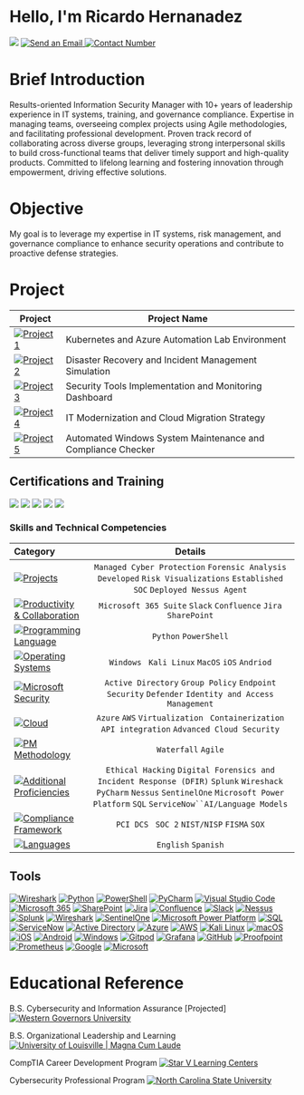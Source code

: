 # Hello, I'm Ricardo Hernanadez
<a href="https://linkedin.com"><img src="https://img.shields.io/badge/-LinkedIn-0072b1?&style=for-the-badge&logo=linkedin&logoColor=white" /></a> <a href="mailto:youremail@example.com" target="_blank">
    <img src="https://img.shields.io/badge/-Email-D14836?&style=for-the-badge&logo=gmail&logoColor=white" alt="Send an Email" />
</a> <a href="tel:+1234567890" target="_blank">
    <img src="https://img.shields.io/badge/-Call%20Me-34A853?&style=for-the-badge&logo=telephoneColor=Black &logoColor=white" alt="Contact Number" />
</a>

# Brief Introduction
Results-oriented Information Security Manager with 10+ years of leadership experience in IT systems, training, and governance compliance. Expertise in managing teams, overseeing complex projects using Agile methodologies, and facilitating professional development. Proven track record of collaborating across diverse groups, leveraging strong interpersonal skills to build cross-functional teams that deliver timely support and high-quality products. Committed to lifelong learning and fostering innovation through empowerment, driving effective solutions.

# Objective
My goal is to leverage my expertise in IT systems, risk management, and governance compliance to enhance security operations and contribute to proactive defense strategies.



# Project

| Project                                                 | Project Name       |
|-------------------------------------------------------|----------------------------|
|<a href="https://github.com/AMGdez16/Kubernetes-Azure-Automation-Lab.git"><img alt="Project 1" src="https://img.shields.io/badge/Project%201-181717?style=for-the-badge&logo=github&logoColor=white" /></a> | Kubernetes and Azure Automation Lab Environment|
| <a href="https://github.com/AMGdez16/Disaster-Recovery-Incident-Management.git"><img alt="Project 2" src="https://img.shields.io/badge/Project%202-181717?style=for-the-badge&logo=github&logoColor=white" /></a> | Disaster Recovery and Incident Management Simulation|
| <a href="https://github.com/AMGdez16/Security-Tools-Monitoring-Dashboard.git"><img alt="Project 3" src="https://img.shields.io/badge/Project%203-181717?style=for-the-badge&logo=github&logoColor=white" /></a> | Security Tools Implementation and Monitoring Dashboard|
| <a href="https://github.com/AMGdez16/Cloud-Migration-Strategy.git"><img alt="Project 4" src="https://img.shields.io/badge/Project%204-181717?style=for-the-badge&logo=github&logoColor=white" /></a>        | IT Modernization and Cloud Migration Strategy|
| <a href="https://github.com/AMGdez16/Windows-Maintenance-Compliance-Checker.git"><img alt="Project 5" src="https://img.shields.io/badge/Project%205-181717?style=for-the-badge&logo=github&logoColor=white" /></a> | Automated Windows System Maintenance and Compliance Checker|

## Certifications and Training
<img src="https://img.shields.io/badge/-ITIL%20Foundations-525E71?style=for-the-badge&logoColor=white" /> <img src="https://img.shields.io/badge/-CompTIA%20A%2B-EA3B2D?style=for-the-badge&logo=CompTIA&logoColor=white" /> <img src="https://img.shields.io/badge/-CompTIA%20Sec%2B-007EAD?style=for-the-badge&logo=CompTIA&logoColor=white" /> <img src="https://img.shields.io/badge/-CompTIA%20Net%2B-EF4626?style=for-the-badge&logo=CompTIA&logoColor=white" /> <img src="https://img.shields.io/badge/-PMP%20%7C%20Pursuing-4B0082?style=for-the-badge&logo=PMI&logoColor=white" />

### Skills and Technical Competencies
| Category                       | Details | 
| :---------------------------------------------------------|:----------------------------------:|
| <a href="https://example.com"><img alt="Projects" src="https://img.shields.io/badge/Projects-000000?style=for-the-badge&logo=world&logoColor=white"></a> | `Managed Cyber Protection` `Forensic Analysis` `Developed` `Risk Visualizations` `Established SOC` `Deployed Nessus Agent` |
| <a href="https://example.com"><img alt="Productivity & Collaboration" src="https://img.shields.io/badge/Productivity_%26_Collaboration-000000?style=for-the-badge&logo=productivity&logoColor=white"></a> | `Microsoft 365 Suite` `Slack` `Confluence` `Jira` `SharePoint`| 
| <a href="https://example.com"><img alt="Programming Language" src="https://img.shields.io/badge/Programming_Language-000000?style=for-the-badge&logo=code&logoColor=white"></a> | `Python` `PowerShell` | 
| <a href="https://example.com"><img alt="Operating Systems" src="https://img.shields.io/badge/Operating_Systems-000000?style=for-the-badge&logo=windows&logoColor=white"></a> | `Windows` ` Kali Linux` `MacOS` `iOS` `Andriod`|
| <a href="https://example.com"><img alt="Microsoft Security" src="https://img.shields.io/badge/Microsoft_Security-000000?style=for-the-badge&logo=microsoft&logoColor=white"></a> | `Active Directory` `Group Policy` `Endpoint Security` `Defender` `Identity and Access Management`|
| <a href="https://example.com"><img alt="Cloud" src="https://img.shields.io/badge/Cloud-000000?style=for-the-badge&logo=world&logoColor=white"></a> | `Azure` `AWS` `Virtualization` ` Containerization` `API integration` `Advanced Cloud Security` |
| <a href="https://example.com"><img alt="PM Methodology" src="https://img.shields.io/badge/PM_%26_Methodology-000000?style=for-the-badge&logo=productivity&logoColor=white"></a> | `Waterfall` `Agile`|| 
<a href="https://example.com"><img alt="Additional Proficiencies" src="https://img.shields.io/badge/Additional_Prodiciencies-000000?style=for-the-badge&logo=world&logoColor=white"></a> | `Ethical Hacking` `Digital Forensics and Incident Response (DFIR)` `Splunk` `Wireshack` `PyCharm` `Nessus` `SentinelOne` `Microsoft Power Platform` `SQL` `ServiceNow``AI/Language Models`| 
<a href="https://example.com"><img alt="Compliance Framework" src="https://img.shields.io/badge/Compliance_Framework-000000?style=for-the-badge&logo=windows&logoColor=white"></a> | `PCI DCS` ` SOC 2` `NIST/NISP` `FISMA` `SOX`|
<a href="https://example.com"><img alt="Languages" src="https://img.shields.io/badge/Languages-000000?style=for-the-badge&logo=microsoft&logoColor=white"></a> | `English` `Spanish` |

  <h2>Tools</h2>
  <a href="https://github.com/Rahul0860/testRepo/tree/main"><img alt="Wireshark" src="https://img.shields.io/badge/Wireshark-blue?style=for-the-badge&logo=Wireshark&logoColor=black&labelColor=%23ADD8E6&color=%2399CCFF"></a>
<a href="https://www.python.org/"><img alt="Python" src="https://img.shields.io/badge/Python-3776AB?style=for-the-badge&logo=python&logoColor=white"></a>
<a href="https://docs.microsoft.com/powershell/"><img alt="PowerShell" src="https://img.shields.io/badge/PowerShell-5391FE?style=for-the-badge&logo=powershell&logoColor=white"></a>
<a href="https://www.jetbrains.com/pycharm/"><img alt="PyCharm" src="https://img.shields.io/badge/PyCharm-000000?style=for-the-badge&logo=pycharm&logoColor=white"></a>
<a href="https://code.visualstudio.com/"><img alt="Visual Studio Code" src="https://img.shields.io/badge/Visual_Studio_Code-007ACC?style=for-the-badge&logo=visual%20studio%20code&logoColor=white"></a>
<a href="https://www.microsoft.com/microsoft-365/"><img alt="Microsoft 365" src="https://img.shields.io/badge/Microsoft%20365-D83B01?style=for-the-badge&logo=microsoft&logoColor=white"></a>
<a href="https://www.microsoft.com/sharepoint/"><img alt="SharePoint" src="https://img.shields.io/badge/SharePoint-0078D4?style=for-the-badge&logo=microsoft-sharepoint&logoColor=white"></a>
<a href="https://www.atlassian.com/software/jira"><img alt="Jira" src="https://img.shields.io/badge/Jira-0052CC?style=for-the-badge&logo=jira&logoColor=white"></a>
<a href="https://www.atlassian.com/software/confluence"><img alt="Confluence" src="https://img.shields.io/badge/Confluence-172B4D?style=for-the-badge&logo=confluence&logoColor=white"></a>
<a href="https://slack.com/"><img alt="Slack" src="https://img.shields.io/badge/Slack-4A154B?style=for-the-badge&logo=slack&logoColor=white"></a>
<a href="https://www.tenable.com/products/nessus"><img alt="Nessus" src="https://img.shields.io/badge/Nessus-00A1F1?style=for-the-badge&logo=tenable&logoColor=white"></a>
<a href="https://www.splunk.com/"><img alt="Splunk" src="https://img.shields.io/badge/Splunk-000000?style=for-the-badge&logo=splunk&logoColor=white"></a>
<a href="https://www.wireshark.org/"><img alt="Wireshark" src="https://img.shields.io/badge/Wireshark-blue?style=for-the-badge&logo=wireshark&logoColor=black&labelColor=%23ADD8E6&color=%2399CCFF"></a>
<a href="https://www.sentinelone.com/"><img alt="SentinelOne" src="https://img.shields.io/badge/SentinelOne-5B0E97?style=for-the-badge&logo=sentinelone&logoColor=white"></a>
<a href="https://powerplatform.microsoft.com/"><img alt="Microsoft Power Platform" src="https://img.shields.io/badge/Microsoft%20Power%20Platform-742774?style=for-the-badge&logo=microsoft%20power%20platform&logoColor=white"></a>
<a href="https://www.microsoft.com/en-us/sql-server"><img alt="SQL" src="https://img.shields.io/badge/SQL-CC2927?style=for-the-badge&logo=microsoft%20sql%20server&logoColor=white"></a>
<a href="https://www.servicenow.com/"><img alt="ServiceNow" src="https://img.shields.io/badge/ServiceNow-0BAE64?style=for-the-badge&logo=servicenow&logoColor=white"></a>
<a href="https://docs.microsoft.com/en-us/windows-server/identity/active-directory-domain-services"><img alt="Active Directory" src="https://img.shields.io/badge/Active%20Directory-0078D4?style=for-the-badge&logo=windows&logoColor=white"></a>
<a href="https://azure.microsoft.com/"><img alt="Azure" src="https://img.shields.io/badge/Azure-0089D6?style=for-the-badge&logo=microsoft-azure&logoColor=white"></a>
<a href="https://aws.amazon.com/"><img alt="AWS" src="https://img.shields.io/badge/AWS-232F3E?style=for-the-badge&logo=amazon-aws&logoColor=white"></a>
<a href="https://www.kali.org/"><img alt="Kali Linux" src="https://img.shields.io/badge/Kali_Linux-557C94?style=for-the-badge&logo=kalilinux&logoColor=white"></a>
<a href="https://www.apple.com/macos/"><img alt="macOS" src="https://img.shields.io/badge/macOS-000000?style=for-the-badge&logo=apple&logoColor=white"></a>
<a href="https://www.apple.com/ios/"><img alt="iOS" src="https://img.shields.io/badge/iOS-000000?style=for-the-badge&logo=ios&logoColor=white"></a>
<a href="https://www.android.com/"><img alt="Android" src="https://img.shields.io/badge/Android-3DDC84?style=for-the-badge&logo=android&logoColor=white"></a>
<a href="https://www.microsoft.com/windows"><img alt="Windows" src="https://img.shields.io/badge/Windows-0078D6?style=for-the-badge&logo=windows&logoColor=white"></a>
<a href="https://www.gitpod.io/"><img alt="Gitpod" src="https://img.shields.io/badge/Gitpod-1AA6E4?style=for-the-badge&logo=gitpod&logoColor=white"></a>
<a href="https://grafana.com/"><img alt="Grafana" src="https://img.shields.io/badge/Grafana-F46800?style=for-the-badge&logo=grafana&logoColor=white"></a>
<a href="https://github.com/"><img alt="GitHub" src="https://img.shields.io/badge/GitHub-181717?style=for-the-badge&logo=github&logoColor=white"></a>
<a href="https://www.proofpoint.com/"><img alt="Proofpoint" src="https://img.shields.io/badge/Proofpoint-000000?style=for-the-badge&logo=proofpoint&logoColor=white"></a>
<a href="https://prometheus.io/"><img alt="Prometheus" src="https://img.shields.io/badge/Prometheus-E6522C?style=for-the-badge&logo=prometheus&logoColor=white"></a>
<a href="https://www.google.com/"><img alt="Google" src="https://img.shields.io/badge/Google-4285F4?style=for-the-badge&logo=google&logoColor=white"></a>
<a href="https://www.microsoft.com/"><img alt="Microsoft" src="https://img.shields.io/badge/Microsoft-5E5E5E?style=for-the-badge&logo=microsoft&logoColor=white"></a>

# Educational Reference
B.S. Cybersecurity and Information Assurance [Projected]
<a href="https://www.wgu.edu" target="_blank">
    <img src="https://img.shields.io/badge/-Western%20Governors%20University-004990?&style=for-the-badge&logo=university&logoColor=white" alt="Western Governors University" />
</a>

B.S. Organizational Leadership and Learning
<a href="https://louisville.edu" target="_blank">
    <img src="https://img.shields.io/badge/-University%20of%20Louisville%20%7C%20Magna%20Cum%20Laude-D41E3A?&style=for-the-badge&logo=university&logoColor=white" alt="University of Louisville | Magna Cum Laude" />
</a>

CompTIA Career Development Program
<a href="https://starvlearningcenters.com" target="_blank">
    <img src="https://img.shields.io/badge/-Star%20V%20Learning%20Centers-FFD700?&style=for-the-badge&logo=education&logoColor=white" alt="Star V Learning Centers" />
</a>

Cybersecurity Professional Program
<a href="https://www.ncsu.edu" target="_blank">
    <img src="https://img.shields.io/badge/-North%20Carolina%20State%20University-%E60012?&style=for-the-badge&logo=university&logoColor=white" alt="North Carolina State University" />
</a>
